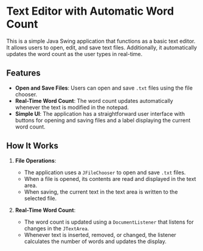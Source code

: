 # Text Editor with Automatic Word Count

This is a simple Java Swing application that functions as a basic text editor. It allows users to open, edit, and save text files. Additionally, it automatically updates the word count as the user types in real-time.

## Features

- **Open and Save Files**: Users can open and save `.txt` files using the file chooser.
- **Real-Time Word Count**: The word count updates automatically whenever the text is modified in the notepad.
- **Simple UI**: The application has a straightforward user interface with buttons for opening and saving files and a label displaying the current word count.

## How It Works

1. **File Operations**: 
   - The application uses a `JFileChooser` to open and save `.txt` files.
   - When a file is opened, its contents are read and displayed in the text area.
   - When saving, the current text in the text area is written to the selected file.

2. **Real-Time Word Count**:
   - The word count is updated using a `DocumentListener` that listens for changes in the `JTextArea`.
   - Whenever text is inserted, removed, or changed, the listener calculates the number of words and updates the display.


